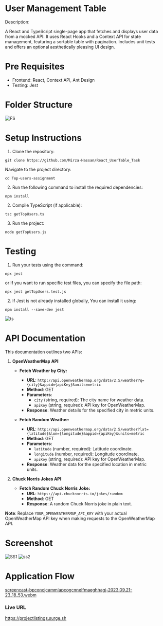 #  User Management Table

Description: 

A React and TypeScript single-page app that fetches and displays user data from a mocked API. It uses React Hooks and a Context API for state management, featuring a sortable table with pagination. Includes unit tests and offers an optional aesthetically pleasing UI design.

# Pre Requisites

- Frontend: React, Context API, Ant Design
- Testing: Jest

# Folder Structure
![FS](https://github.com/Mirza-Hassan/React_UserTable_Task/assets/17096257/88e2082f-d218-48d7-bac6-c5a538be5612)

# Setup Instructions

1. Clone the repository:
```
git clone https://github.com/Mirza-Hassan/React_UserTable_Task
```
Navigate to the project directory:
```
cd Top-users-assignment
```
2. Run the following command to install the required dependencies:
```
npm install
```
2. Compile TypeScript (if applicable):
```
tsc getTopUsers.ts
```
3. Run the project:
```
node getTopUsers.js
```

# Testing

1. Run your tests using the command:
```
npx jest
```
or If you want to run specific test files, you can specify the file path:
```
npx jest getTopUsers.test.js
```
2. If Jest is not already installed globally, You can install it using:
```
npm install --save-dev jest
```

![ts](https://github.com/Mirza-Hassan/Top-users-assignment/assets/17096257/ba50b830-52ce-48f4-92e8-a89316c16a35)

# API Documentation

This documentation outlines two APIs:

1. **OpenWeatherMap API**
    - **Fetch Weather by City:**
        - **URL**: `http://api.openweathermap.org/data/2.5/weather?q={city}&appid={apiKey}&units=metric`
        - **Method**: GET
        - **Parameters**: 
            - `city` (string, required): The city name for weather data.
            - `apiKey` (string, required): API key for OpenWeatherMap.
        - **Response**: Weather details for the specified city in metric units.

    - **Fetch Random Weather:**
        - **URL**: `http://api.openweathermap.org/data/2.5/weather?lat={latitude}&lon={longitude}&appid={apiKey}&units=metric`
        - **Method**: GET
        - **Parameters**:
            - `latitude` (number, required): Latitude coordinate.
            - `longitude` (number, required): Longitude coordinate.
            - `apiKey` (string, required): API key for OpenWeatherMap.
        - **Response**: Weather data for the specified location in metric units.

2. **Chuck Norris Jokes API**
    - **Fetch Random Chuck Norris Joke:**
        - **URL**: `https://api.chucknorris.io/jokes/random`
        - **Method**: GET
        - **Response**: A random Chuck Norris joke in plain text.

**Note**: Replace `YOUR_OPENWEATHERMAP_API_KEY` with your actual OpenWeatherMap API key when making requests to the OpenWeatherMap API.


# Screenshot
![SS1](https://github.com/Mirza-Hassan/Angular_Project_List_Task/assets/17096257/5785ecbc-56c2-4437-a6e5-5cd4247d545d)
![ss2](https://github.com/Mirza-Hassan/Angular_Project_List_Task/assets/17096257/85a26cd1-0a64-4407-b208-2a432b442d56)

# Application Flow
[screencast-bpconcjcammlapcogcnnelfmaeghhagj-2023.09.21-23_18_53.webm](https://github.com/Mirza-Hassan/Angular_Project_List_Task/assets/17096257/56be3228-5508-44d0-b0ec-b6866b275587)

### Live URL 
https://projectlistings.surge.sh
